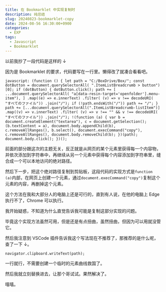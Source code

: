 ```yaml
---
title: 在 Bookmarklet 中实现复制时
description: 纯总结
slug: 20240823-bookmarklet-copy
date: 2024-08-56 16:30:00+0900
categories:
  - EXP
tags:
  - Javascript
  - Bookmarklet
---
```


以前我抄了一段代码是这样的 ↓

因为是 Bookmarklet 的要求，代码要写在一行里。懒得改了就凑合看看吧。

```
javascript: (function () { let path = "C:/BoxDrive/Box/"; const dotButton = document.querySelectorAll( ".ItemListBreadcrumb > button")[0]; if (dotButton) { dotButton.click(); path += [ ...document.querySelectorAll( "a[data-resin-target='openfolder'].menu-item"), ] .map((e) => e.innerText) .filter( (v) => v !== decodeURI( "すべてのファイル")) .join("/"); if (!path.endsWith("/")) path += "/"; } path += [...document.querySelectorAll(".ItemListBreadcrumb-listItem")] .map((v) => v.innerText) .filter( (v) => v !== "" && v !== decodeURI( "すべてのファイル")) .join("/"); !(function (a) { var b = document.createElement("textarea"), c = document.getSelection(); (b.textContent = a), document.body.appendChild(b), c.removeAllRanges(), b.select(), document.execCommand("copy"), c.removeAllRanges(), document.body.removeChild(b); })(path); document.body.click(); })();
```

前面的部分跟这次的主题无关，反正就是从网页的某个元素里获得每一个内容物，并依次添加到字符串中，再继续从另一个元素中获得每个内容添加到字符串里，缝合成一个可以本地访问的绝对路径。

然后下一步，把这个绝对路径复制到剪贴板，这段代码的实现方式是`function (a)`内部，在网页上创建一个元素，通过`document.execCommand("copy")`复制这个元素的内容，再删掉这个元素。

这个方法在我和大部分人的电脑上还是可行的，直到有人说，在他的电脑上 Edge 执行不了，Chrome 可以执行。

我开始疑惑，不知道为什么直觉告诉我可能是复制这部分实现的问题。

毕竟这个实现方法虽然可用，但是还是有点扭曲，虽然扭曲，但因为可以用就没管它。

然后我注意到 VSCode 插件告诉我这个写法现在不推荐了，那推荐的是什么呢，查了一下 ↓。

```
navigator.clipboard.writeText(path);
```

一行就行，不需要创建一个临时的元素曲线救国了。

然后我就立刻替换进去，让那个哥试试。果然解决了。

嘻嘻。
